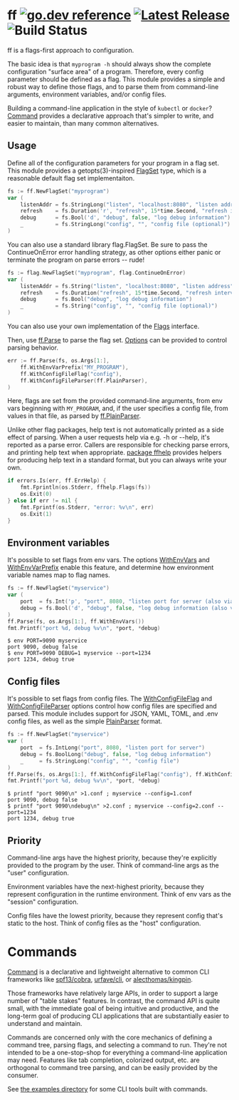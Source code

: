 # ff [![go.dev reference](https://img.shields.io/badge/go.dev-reference-007d9c?logo=go&logoColor=white&style=flat-square)](https://pkg.go.dev/github.com/peterbourgon/ff/v4) [![Latest Release](https://img.shields.io/github/v/release/peterbourgon/ff?style=flat-square)](https://github.com/peterbourgon/ff/releases/latest) ![Build Status](https://github.com/peterbourgon/ff/actions/workflows/test.yaml/badge.svg?branch=main)

ff is a flags-first approach to configuration.

The basic idea is that `myprogram -h` should always show the complete
configuration "surface area" of a program. Therefore, every config parameter
should be defined as a flag. This module provides a simple and robust way to
define those flags, and to parse them from command-line arguments, environment
variables, and/or config files.

Building a command-line application in the style of `kubectl` or `docker`?
[Command](#command) provides a declarative approach that's simpler to write, and
easier to maintain, than many common alternatives.

## Usage

Define all of the configuration parameters for your program in a flag set. This
module provides a getopts(3)-inspired [FlagSet][flagset] type, which is a
reasonable default flag set implementaiton.

[flagset]: https://pkg.go.dev/github.com/peterbourgon/ff/v4#FlagSet

```go
fs := ff.NewFlagSet("myprogram")
var (
	listenAddr = fs.StringLong("listen", "localhost:8080", "listen address")
	refresh    = fs.Duration('r', "refresh", 15*time.Second, "refresh interval")
	debug      = fs.Bool('d', "debug", false, "log debug information")
	_          = fs.StringLong("config", "", "config file (optional)")
)
```

You can also use a standard library flag.FlagSet. Be sure to pass the
ContinueOnError error handling strategy, as other options either panic or
terminate the program on parse errors -- rude!

```go
fs := flag.NewFlagSet("myprogram", flag.ContinueOnError)
var (
	listenAddr = fs.String("listen", "localhost:8080", "listen address")
	refresh    = fs.Duration("refresh", 15*time.Second, "refresh interval")
	debug      = fs.Bool("debug", "log debug information")
	_          = fs.String("config", "", "config file (optional)")
)
```

You can also use your own implementation of the [Flags][flags] interface.

[flags]: https://pkg.go.dev/github.com/peterbourgon/ff/v4#Flags

Then, use [ff.Parse][parse] to parse the flag set. [Options][options] can be
provided to control parsing behavior.

[parse]: https://pkg.go.dev/github.com/peterbourgon/ff/v4#Parse
[options]: https://pkg.go.dev/github.com/peterbourgon/ff/v4#Option

```go
err := ff.Parse(fs, os.Args[1:],
	ff.WithEnvVarPrefix("MY_PROGRAM"),
	ff.WithConfigFileFlag("config"),
	ff.WithConfigFileParser(ff.PlainParser),
)
```

Here, flags are set from the provided command-line arguments, from env vars
beginning with `MY_PROGRAM`, and, if the user specifies a config file, from
values in that file, as parsed by [ff.PlainParser][plainparser].

[plainparser]: https://pkg.go.dev/github.com/peterbourgon/ff/v4#PlainParser

Unlike other flag packages, help text is not automatically printed as a side
effect of parsing. When a user requests help via e.g. -h or --help, it's
reported as a parse error. Callers are responsible for checking parse errors,
and printing help text when appropriate. [package ffhelp][ffhelp] provides
helpers for producing help text in a standard format, but you can always write
your own.

[ffhelp]: https://pkg.go.dev/github.com/peterbourgon/ff/v4/ffhelp

```go
if errors.Is(err, ff.ErrHelp) {
	fmt.Fprintln(os.Stderr, ffhelp.Flags(fs))
	os.Exit(0)
} else if err != nil {
	fmt.Fprintf(os.Stderr, "error: %v\n", err)
	os.Exit(1)
}
```

## Environment variables

It's possible to set flags from env vars. The options [WithEnvVars][withenvvars]
and [WithEnvVarPrefix][withenvvarprefix] enable this feature, and determine how
environment variable names map to flag names.

[withenvvars]: https://pkg.go.dev/github.com/peterbourgon/ff/v4#WithEnvVars
[withenvvarprefix]: https://pkg.go.dev/github.com/peterbourgon/ff/v4#WithEnvVarsPrefix

```go
fs := ff.NewFlagSet("myservice")
var (
	port  = fs.Int('p', "port", 8080, "listen port for server (also via PORT)")
	debug = fs.Bool('d', "debug", false, "log debug information (also via DEBUG)")
)
ff.Parse(fs, os.Args[1:], ff.WithEnvVars())
fmt.Printf("port %d, debug %v\n", *port, *debug)
```

```shell
$ env PORT=9090 myservice
port 9090, debug false
$ env PORT=9090 DEBUG=1 myservice --port=1234
port 1234, debug true
```

## Config files

It's possible to set flags from config files. The [WithConfigFileFlag][cfflag]
and [WithConfigFileParser][cfparser] options control how config files are
specified and parsed. This module includes support for JSON, YAML, TOML, and
.env config files, as well as the simple [PlainParser][plainparser] format.

[cfflag]: https://pkg.go.dev/github.com/peterbourgon/ff/v4#WithConfigFileFlag
[cfparser]: https://pkg.go.dev/github.com/peterbourgon/ff/v4#WithConfigFileParser
[plainparser]: https://pkg.go.dev/github.com/peterbourgon/ff/v4#PlainParser

```go
fs := ff.NewFlagSet("myservice")
var (
	port  = fs.IntLong("port", 8080, "listen port for server")
	debug = fs.BoolLong("debug", false, "log debug information")
	_     = fs.StringLong("config", "", "config file")
)
ff.Parse(fs, os.Args[1:], ff.WithConfigFileFlag("config"), ff.WithConfigFileParser(ff.PlainParser))
fmt.Printf("port %d, debug %v\n", *port, *debug)
```

```shell
$ printf "port 9090\n" >1.conf ; myservice --config=1.conf
port 9090, debug false
$ printf "port 9090\ndebug\n" >2.conf ; myservice --config=2.conf --port=1234
port 1234, debug true
```

## Priority

Command-line args have the highest priority, because they're explicitly provided
to the program by the user. Think of command-line args as the "user"
configuration.

Environment variables have the next-highest priority, because they represent
configuration in the runtime environment. Think of env vars as the "session"
configuration.

Config files have the lowest priority, because they represent config that's
static to the host. Think of config files as the "host" configuration.

# Commands

[Command][command] is a declarative and lightweight alternative to common CLI
frameworks like [spf13/cobra][cobra], [urfave/cli][urfave], or
[alecthomas/kingpin][kingpin].

[command]: https://pkg.go.dev/github.com/peterbourgon/ff/v4#Command
[cobra]: https://github.com/spf13/cobra
[urfave]: https://github.com/urfave/cli
[kingpin]: https://github.com/alecthomas/kingpin

Those frameworks have relatively large APIs, in order to support a large number
of "table stakes" features. In contrast, the command API is quite small, with
the immediate goal of being intuitive and productive, and the long-term goal of
producing CLI applications that are substantially easier to understand and
maintain.

Commands are concerned only with the core mechanics of defining a command tree,
parsing flags, and selecting a command to run. They're not intended to be a
one-stop-shop for everything a command-line application may need. Features like
tab completion, colorized output, etc. are orthogonal to command tree parsing,
and can be easily provided by the consumer.

See [the examples directory](examples/) for some CLI tools built with commands.
